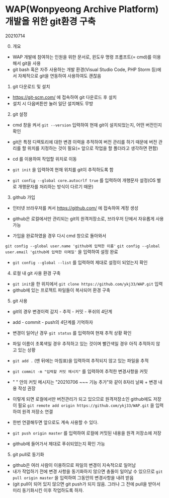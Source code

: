 # WAP(Wonpyeong Archive Platform) 개발을 위한 git환경 구축
20210714

0. 개요
- WAP 개발에 참여하는 인원을 위한 문서로, 윈도우 명령 프롬프트(= cmd)를 이용해서 git을 사용
- git bash 혹은 자주 사용하는 개발 환경(Visual Studio Code, PHP Storm 등)에서 자체적으로 git을 연동하여 사용하여도 괜찮음

1. git 다운로드 및 설치
- https://git-scm.com/ 에 접속하여 git 다운로드 후 설치
- 설치 시 다음버튼만 눌러 일단 설치해도 무방


2. git 설정
- cmd 창을 켜서
`git --version`
입력하여 현재 git이 설치되었는지, 어떤 버전인지 확인

- git은 특정 디렉토리에 대한 변경 이력을 추적하여 버전 관리를 하기 때문에 버전 관리를 할 위치를 지정하는 것이 필요(= 앞으로 작업을 할 폴더라고 생각하면 편함)

- cd 를 이용하여 작업할 위치로 이동

- `git init`
을 입력하여 현재 위치를 git이 추적하도록 함

- `git config --global core.autocrlf true`
를 입력하여 개행문자 설정(OS 별로 개행문자를 처리하는 방식이 다르기 때문)

3. github 가입
- 인터넷 브라우저를 켜서 https://github.com/ 에 접속하여 계정 생성
- github은 로컬에서만 관리되는 git의 원격저장소로, 브라우저 단에서 자유롭게 사용가능

- 가입을 완료하였을 경우 다시 cmd 창으로 돌아와서

`git config --global user.name 'github에 입력한 이름'`
`git config --global user.email 'github에 입력한 이메일'`
을 입력하여 설정 완료

- `git config --global --list`
를 입력하여 제대로 설정이 되었는지 확인


4. 로컬 내 git 사용 환경 구축
- `git init`을 한 위치에서 `git clone https://github.com/ykj33/WAP.git` 입력
- github에 있는 프로젝트 파일들이 복사되어 환경 구축

5. git 사용
- git의 경우 변경이력 감지 - 추적 - 커밋 - 푸쉬의 4단계
- add - commit - push의 4단계를 기억하자

- 변경이 일어난 경우 
`git status`
를 입력하여 현재 추적 상황 확인
- 파일 이름이 초록색일 경우 추적하고 있는 것이며 빨간색일 경우 아직 추적하지 않고 있는 상황

- `git add .`
(맨 뒤에는 마침표)을 입력하여 추적되지 않고 있는 파일을 추적

- `git commit -m "입력할 커밋 메시지"`
를 입력하여 추적한 변경사항을 커밋
- " " 안의 커밋 메시지는 "20210706 ~~~ 기능 추가"와 같이 8자리 날짜 + 변경 내용 작성 권장

- 이렇게 되면 로컬에서만 버전관리가 되고 있으므로 원격저장소인 github에도 저장이 필요
`git remote add origin https://github.com/ykj33/WAP.git`
을 입력하여 원격 저장소 연결
- 한번 연결해두면 앞으로도 계속 사용할 수 있다.

- `git push origin master`
를 입력하여 로컬에 커밋된 내용을 원격 저장소에 저장

- github에 들어가서 제대로 푸쉬되었는지 확인 가능

5. git pull로 동기화
- github은 여러 사람이 이용하므로 파일의 변경이 지속적으로 일어남
- 내가 작업하기 전에 변경 사항을 동기화하지 않으면 충돌이 일어날 수 있으므로
`git pull origin master`
을 입력하여 그동안의 변경사항을 내려 받음
- (git pull이 되어 있지 않으면 git push가 되지 않음. 그러나 그 전에 pull을 받아서 미리 동기화시킨 이후 작업하도록 하자.

